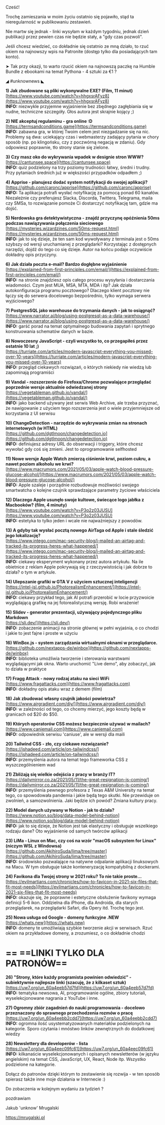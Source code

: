 Cześć!

Trochę zamieszania w moim życiu ostatnio się pojawiło, stąd ta nieregularność w publikowaniu zestawień.

Nie martw się jednak - linki wysyłam w każdym tygodniu, jednak dzień publikacji przez pewien czas nie będzie stały, a "gdy czas pozwoli".

Jeśli chcesz wiedzieć, co dokładnie się ostatnio ze mną działo, to rzuć okiem na najnowszy wpis na Patronite (dostęp tylko dla posiadających tam konto).

 

➤ Tak przy okazji, to warto rzucić okiem na najnowszą paczkę na Humble Bundle z ebookami na temat Pythona - 4 sztuki za &euro;1 ? 

 

◢ #unknownews ◣


**1) Jak zbudowane są pliki wykonywalne EXE? (Film, 11 minut)**  
[https://www.youtube.com/watch?v=hhgxsrAFyz8](https://www.youtube.com/watch?v=hhgxsrAFyz8)  
**INFO:** niezwykle przyjemne wyjaśnienie bez zbędnego zagłębiania się w nudne, techniczne szczegóły. Głos autora jest skrajnie kojący ;)  


**2) NIE akceptuj regulaminu - gra online :D**  
[https://termsandconditions.game](https://termsandconditions.game)  
**INFO:** zabawna gra, w której Twoim celem jest niezgadzanie się na nic. Problemy są dwa: uciekający czas i webmasterzy zadający pytania w chory sposób (np. po klingońsku, czy z poczwórną negacją w zdaniu). Gdy odpowiesz poprawnie, tło strony stanie się zielone.  


**3) Czy masz oko do wykrywania wpadek w designie stron WWW?**  
[https://cantunsee.space](https://cantunsee.space)  
**INFO:** quiz podzielony na trzy poziomy trudności: łatwy, średni i trudny. Przy pytaniach średnich już w większości przypadków odpadłem ;)  


**4) Apprise - planujesz dodać system notifykacji do swojej aplikacji?**  
[https://github.com/caronc/apprise](https://github.com/caronc/apprise)  
**INFO:** Ta aplikacja potrafi wysłać notyfikację za pomocą ponad 60 kanałów. Niezależnie czy preferujesz Slacka, Discorda, Twittera, Telegrama, maila czy SMSa, to rozwiązanie pomoże Ci dostarczyć notyfikację tam, gdzie ma dojść.  


**5) Nerdowska gra detektywistyczna - znajdź przyczynę opóźnienia 50ms podczas nawiązywania połączenia sieciowego**  
[https://mysteries.wizardzines.com/50ms-request.html](https://mysteries.wizardzines.com/50ms-request.html)  
**INFO:** jak to się dzieje, że ten sam kod wywoływany z terminala jest o 50ms szybszy od wersji uruchamianej z przeglądarki? Korzystając z dostępnych narzędzi, dojdź do tego co się dzieje. Autor na końcu podaje oczywiście dokładny opis przyczyny.  


**6) Jak działa poczta e-mail? Bardzo dogłębne wyjaśnienie**  
[https://explained-from-first-principles.com/email/](https://explained-from-first-principles.com/email/)  
**INFO:** na stronie znajdziesz opis całego procesu wysyłania i dostarczania wiadomości. Czym jest MUA, MSA, MTA, MDA i itp? Jak działa autokonfiguracja programu pocztowego? Dlaczego klient pocztowy nie łączy się do serwera docelowego bezpośrednio, tylko wymaga serwera wyjściowego?  


**7) PostgresSQL jako warehouse do trzymania danych - jak to osiągnąć?**  
[https://www.narrator.ai/blog/using-postgresql-as-a-data-warehouse/](https://www.narrator.ai/blog/using-postgresql-as-a-data-warehouse/)  
**INFO:** garść porad na temat optymalnego budowania zapytań i sprytnego konstruowania schematów danych w bazie.  


**8) Nowoczesny JavaScript - czyli wszystko to, co przegapiłeś przez ostatnie 10 lat ;)**  
[https://turriate.com/articles/modern-javascript-everything-you-missed-over-10-years](https://turriate.com/articles/modern-javascript-everything-you-missed-over-10-years)  
**INFO:** przegląd ciekawych rozwiązań, o których niekiedy nie wiedzą lub zapominają programiści  


**9) Vandal - rozszerzenie do Firefoxa/Chrome pozwalające przeglądać poprzednie wersje aktualnie odwiedzanej strony**  
[https://vegetableman.github.io/vandal/](https://vegetableman.github.io/vandal/)  
**INFO:** jako backend używany jest serwis Web Archive, ale trzeba przyznać, że nawigowanie z użyciem tego rozszerzenia jest o wiele przyjemniejsze od korzystania z UI serwisu  


**10) ChangeDetection - narzędzie do wykrywania zmian na stronach internetowych (w HTML)**  
[https://github.com/dgtlmoon/changedetection.io](https://github.com/dgtlmoon/changedetection.io)  
**INFO:** definiujesz adresy URL do obserwacji i triggery, które chcesz wywołać gdy coś się zmieni. Jest to oprogramowanie selfhosted  


**11) Nowe wersje Apple Watch zmierzą ciśnienie krwi, poziom cukru, a nawet poziom alkoholu we krwi?**  
[https://www.macrumors.com/2021/05/03/apple-watch-blood-pressure-glucose-alcohol/](https://www.macrumors.com/2021/05/03/apple-watch-blood-pressure-glucose-alcohol/)  
**INFO:** Apple szaleje i porządnie rozbudowuje możliwości swojego smartwatcha o kolejne czujnik sprawdzające parametry życiowe właściciela  


**12) Dlaczego Apple usunęło swoje kultowe, świecące logo jabłka z Macbooków? (film, 4 minuty)**  
[https://www.youtube.com/watch?v=P3o2z03JUSU](https://www.youtube.com/watch?v=P3o2z03JUSU)  
**INFO:** estetyka to tylko jeden i wcale nie najważniejszy z powodów.  


**13) A gdyby tak wysłać pocztą nowego AirTaga od Apple i stale śledzić jego lokalizację?**  
[https://www.intego.com/mac-security-blog/i-mailed-an-airtag-and-tracked-its-progress-heres-what-happened/](https://www.intego.com/mac-security-blog/i-mailed-an-airtag-and-tracked-its-progress-heres-what-happened/)  
**INFO:** ciekawy eksperyment wykonany przez autora artykułu. Na ile obietnice z reklam Apple pokrywają się z rzeczywistością i jak dobrze to działa? o tym w artykule.  


**14) Ulepszanie grafiki w GTA V z użyciem sztucznej inteligencji**  
[https://intel-isl.github.io/PhotorealismEnhancement/](https://intel-isl.github.io/PhotorealismEnhancement/)  
**INFO:** ciekawy przykład tego, jak AI potrafi przerobić w locie przyzwoicie wyglądającą grafikę na jej fotorealistyczną wersję. Robi wrażenie!  


**15) Slidev - generator prezentacji, używający pojedynczego pliku Markdown**  
[https://sli.dev/](https://sli.dev/)  
**INFO:** zobaczenie animacji na stronie głównej w pełni wyjaśnia, o co chodzi i jakie to jest fajne i proste w użyciu  


**16) WinBox.js - system zarządzania wirtualnymi oknami w przeglądarce.**  
[https://github.com/nextapps-de/winbox](https://github.com/nextapps-de/winbox)  
**INFO:** biblioteka umożliwia tworzenie i sterowania warstwami wyglądającymi jak okna. Warto uruchomić "Live demo", aby zobaczyć, jak to działa w praktyce  


**17) Fragg Attack - nowy rodzaj ataku na sieci WiFi**  
[https://www.fragattacks.com](https://www.fragattacks.com)  
**INFO:** dokładny opis ataku wraz z demem (film)  


**18) Jak zbudować własny czujnik jakości powietrza?**  
[https://www.airgradient.com/diy/](https://www.airgradient.com/diy/)  
**INFO:** w zależności od tego, co chcemy mierzyć, jego koszty będą w granicach od $20 do $50.  


**19) Których operatorów CSS możesz bezpiecznie używać w mailach?**  
[https://www.caniemail.com](https://www.caniemail.com)  
**INFO:** odpowiednik serwisu 'caniuse', ale w wersji dla maili  


**20) Tailwind CSS - zło, czy ciekawe rozwiązanie?**  
[https://ishadeed.com/article/on-tailwindcss/](https://ishadeed.com/article/on-tailwindcss/)  
**INFO:** przemyślenia autora na temat tego frameworka CSS z wyszczególnieniem wad  


**21) Zbliżają się wielkie odejścia z pracy w branży IT?**  
[https://dailymirror.co.za/2021/05/11/the-great-resignation-is-coming/](https://dailymirror.co.za/2021/05/11/the-great-resignation-is-coming/)  
**INFO:** przemyślenia pewnego profesora z Texas A&M University na temat tego, co spowodowała pandemia i jakie będą tego skutki. Nie przewiduje on zwolnień, a samozwolnienia. Jaki będzie ich powód? Zmiana kultury pracy.  


**22) Model danych używany w Notion - jak to działa?**  
[https://www.notion.so/blog/data-model-behind-notion](https://www.notion.so/blog/data-model-behind-notion)  
**INFO:** jak to się dzieje, że Notion jest tak elastyczny i obsługuje wszelkiego rodzaju dane? Oto wyjaśnienie od samych twórców aplikacji  


**23) LiMa - Linux on Mac, czy coś na wzór "macOS subsystem for Linux" (niczym WSL z Windowsa)**  
[https://github.com/AkihiroSuda/lima/tree/master](https://github.com/AkihiroSuda/lima/tree/master)  
**INFO:** środowisko pozwalające na natywne odpalanie aplikacji linuksowych na Macu. W tym obsługuje także konteneryzację kompatybilną z dockerami.  


**24) Favikona dla Twojej strony w 2021 roku? To nie takie proste...**  
[https://evilmartians.com/chronicles/how-to-favicon-in-2021-six-files-that-fit-most-needs](https://evilmartians.com/chronicles/how-to-favicon-in-2021-six-files-that-fit-most-needs)  
**INFO:** okazuje się, że poprawne i estetyczne obsłużenie favikony wymaga definicji 5-6 ikon. Oddzielna dla iPhone, dla Androida, dla starych przeglądarek, na przeglądarki Safari, dla Opery itd. Trochę tego jest.  


**25) Nowa usługa od Google - domeny funkcyjne .NEW**  
[https://whats.new](https://whats.new)  
**INFO:** domeny te umożliwiają szybkie tworzenie akcji w serwisach. Rzuć okiem na przykładowe domeny, a zrozumiesz, o co dokładnie chodzi  


== **==LINKI TYLKO DLA PATRONÓW==**
 ==

**26) "Strony, które każdy programista powinien odwiedzić" - subiektywnie najlepsze linki (szacuję, że z kilkaset sztuk)**  
[https://uw7.org/un_60a4eeb57d7fd](https://uw7.org/un_60a4eeb57d7fd)  
**INFO:** tematyka newsowa, AI, programowanie ogólne, zbiory tutoriali, wyselekcjonowane nagrania z YouTube i inne.  


**27) Ogromny zbiór zagadnień do nauki programowania - docelowo przeznaczony do sprawnego przechodzenia rozmów o pracę**  
[https://uw7.org/un_60a4eebb2cdd7](https://uw7.org/un_60a4eebb2cdd7)  
**INFO:** ogromna ilość usystematyzowanych materiałów podzielonych na kategorie. Sporo czytania i mnóstwo linków zewnętrznych do dodatkowej wiedzy  


**28) Newslettery dla developerów - lista**  
[https://uw7.org/un_60a4eec09fc61](https://uw7.org/un_60a4eec09fc61)  
**INFO:** kilkanaście wyselekcjonowanych i opisanych newsletterów (w języku angielskim) na temat CSS, JavaScript, UX, React, Node itp. Wszystko podzielone na kategorie.  


 

Dołącz do patronów dzięki którym to zestawienie się rozwija - w ten sposób spierasz także inne moje działania w Internecie :)

 

Do zobaczenia w kolejnym wydaniu za tydzień ? 

 
pozdrawiam

Jakub 'unknow' Mrugalski  

https://mrugalski.pl